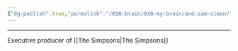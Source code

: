 ```yaml
---
{"dg-publish":true,"permalink":"/010-brain/010-my-brain/and-sam-simon/","created":"2022-03-18T21:31:18.000-04:00","updated":"2025-03-21T17:24:03.498-04:00"}
---
```


---

Executive producer of [[The Simpsons\|The Simpsons]]